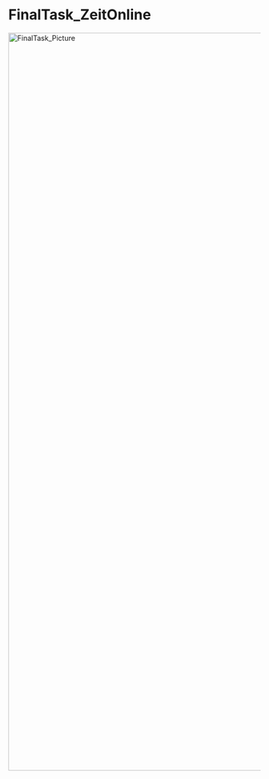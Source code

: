 # FinalTask_ZeitOnline
<img width="1470" alt="FinalTask_Picture" src="https://github.com/newsroomapplicant/FinalTask_ZeitOnline/assets/135698891/c5b55ae1-8aed-42a1-bcb7-6f67f30ea883">

